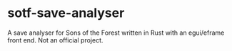 # sotf-save-analyser
A save analyser for Sons of the Forest written in Rust with an egui/eframe front end. Not an official project.
